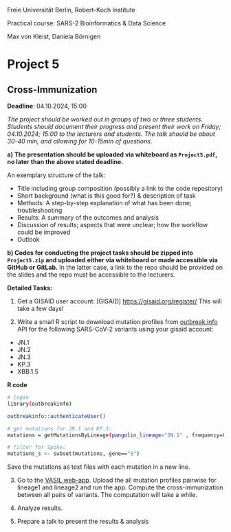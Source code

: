 Freie Universität Berlin, Robert-Koch Institute

Practical course: SARS-2 Bioinformatics & Data Science

Max von Kleist, Daniela Börnigen


# Project 5

## Cross-Immunization

**Deadline**: 04.10.2024, 15:00


*The project should be worked out in groups of two or three students. Students should document their progress and present their work on Friday; 04.10.2024; 15:00 to the lecturers and students. The talk should be about 30-40 min, and allowing for 10-15min of questions.*


**a) The presentation should be uploaded via whiteboard as `Project5.pdf`, no later than the above stated deadline.**

An exemplary structure of the talk: 
*	Title including group composition (possibly a link to the code repository)
*	Short background (what is this good for?) & description of task
*	Methods: A step-by-step explanation of what has been done; troubleshooting
*	Results: A summary of the outcomes and analysis
*	Discussion of results; aspects that were unclear; how the workflow could be improved 
*	Outlook

**b) Codes for conducting the project tasks should be zipped into `Project5.zip` and uploaded either via whiteboard or made accessible via GitHub or GitLab.** In the latter case, a link to the repo should be provided on the slides and the repo must be accessible to the lecturers.

**Detailed Tasks:**

1) Get a GISAID user account: [GISAID] https://gisaid.org/register/
This will take a few days!

2) Write a small R script to download mutation profiles from [outbreak.info](https://outbreak.info/) API for the following SARS-CoV-2 variants using your gisaid account:

* JN.1
* JN.2
* JN.3
* KP.3
* XBB.1.5


__R code__
```bash
# login
library(outbreakinfo)

outbreakinfo::authenticateUser()

# get mutations for JN.1 and KP.3:
mutations = getMutationsByLineage(pangolin_lineage="JN.1" , frequency=0.75, logInfo = FALSE)

# filter for Spike:
mutations_s <- subset(mutations, gene=="S")
```

Save the mutations as text files with each mutation in a new line. 


3) Go to the [VASIL web-app](https://projects-raharinirina.pythonanywhere.com/vasil/FoldR_PNeut/). Upload the all mutation profiles pairwise for lineage1 and lineage2 and run the app. Compute the cross-immunization between all pairs of variants. 
The computation will take a while.

4) Analyze results.

5) Prepare a talk to present the results & analysis
